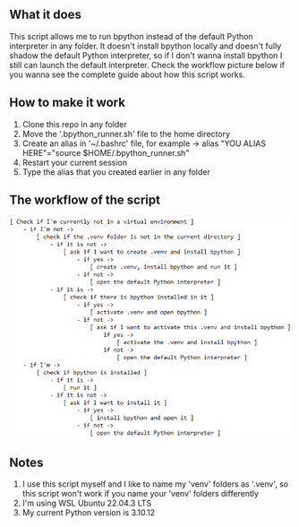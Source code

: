 ## What it does
This script allows me to run bpython instead of the default
Python interpreter in any folder. It doesn't install bpython locally and
doesn't fully shadow the default Python interpreter, so if I don't wanna
install bpython I still can launch the default interpreter.
Check the workflow picture below if you wanna see the complete guide
about how this script works.

## How to make it work
1) Clone this repo in any folder
2) Move the '.bpython_runner.sh' file to the home directory
3) Create an alias in '~/.bashrc' file, for example -> alias "YOU ALIAS HERE"="source $HOME/.bpython_runner.sh"
4) Restart your current session
5) Type the alias that you created earlier in any folder

## The workflow of the script
![screenshot1](workflow.png)

## Notes
1) I use this script myself and I like to name my 'venv' folders as '.venv', so this
script won't work if you name your 'venv' folders differently
2) I'm using WSL Ubuntu 22.04.3 LTS
3) My current Python version is 3.10.12
